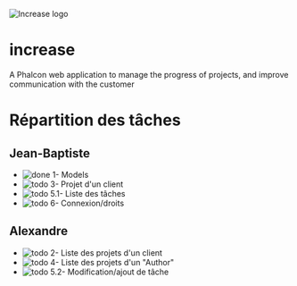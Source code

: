 ![Increase logo](http://open-beer.kobject.net/img/Increase.png "Increase logo")
# increase
A Phalcon web application to manage the progress of projects, and improve communication with the customer

# Répartition des tâches

## Jean-Baptiste
- ![done](https://cdn2.iconfinder.com/data/icons/free-basic-icon-set-2/300/11-24.png) 1- Models
- ![todo](https://cdn2.iconfinder.com/data/icons/free-basic-icon-set-2/300/17-24.png) 3- Projet d'un client
- ![todo](https://cdn2.iconfinder.com/data/icons/free-basic-icon-set-2/300/17-24.png) 5.1- Liste des tâches
- ![todo](https://cdn2.iconfinder.com/data/icons/free-basic-icon-set-2/300/17-24.png) 6- Connexion/droits

## Alexandre
- ![todo](https://cdn2.iconfinder.com/data/icons/free-basic-icon-set-2/300/17-24.png) 2- Liste des projets d'un client
- ![todo](https://cdn2.iconfinder.com/data/icons/free-basic-icon-set-2/300/17-24.png) 4- Liste des projets d'un "Author"
- ![todo](https://cdn2.iconfinder.com/data/icons/free-basic-icon-set-2/300/17-24.png) 5.2- Modification/ajout de tâche
